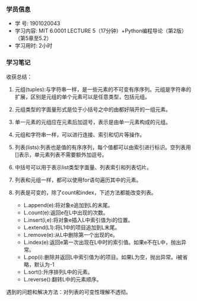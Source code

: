 ### 学员信息

- 学    号: 1901020043
- 学习内容: MIT 6.0001 LECTURE 5（17分钟）+Python编程导论（第2版）（第5章至5.2）
- 学习用时: 2小时

### 学习笔记

收获总结：

1. 元组(tuples):与字符串一样，是一些元素的不可变有序序列。元组是字符串的扩展，区别是元组的单个元素可以是任意类型，包括元组。

2. 元组类型的字面量形式是位于小括号之中的由都好隔开的一组元素。

3. 单一元素的元组应在元素后加逗号，表示是由单一元素构成的元组。

4. 元组和字符串一样，可以进行连接、索引和切片等操作。 

5. 列表(lists):列表也是值的有序序列，每个值都可以由索引进行标识。空列表用[]表示，单元素列表不需要额外加逗号。

6. 中括号可以用于表示list类型字面量、列表索引和列表切片。

7. 列表和元组一样，都可以使用for语句遍历其中的元素。

8. 列表是可变的，除了count和index，下述方法都能改变列表。
   - L.append(e):将对象e追加到L的末尾。
   - L.count(e):返回e在L中出现的次数。
   - L.insert(i,e):将对象e插入L中索引值为i的位置。
   - L.extend(L1):将L1中的项目追加到L末尾。
   - L.remove(e):从L中删除第一个出现的e。
   - L.index(e):返回e第一次出现在L中时的索引值。如果e不在L中，抛出异常。
   - L.pop(i):删除并返回L中索引值为i的项目。如果L为空，抛出异常。i被省略，默认为-1
   - L.sort():升序排列L中的元素。
   - L.reverse():翻转L中的元素顺序。


遇到的问题和解决方法：对列表的可变性理解不透彻。